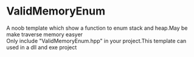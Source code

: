 # ValidMemoryEnum
A noob template which show a function to enum stack and heap.May be make traverse memory easyer  
Only include "ValidMemoryEnum.hpp" in your project.This template can used in a dll and exe project  

